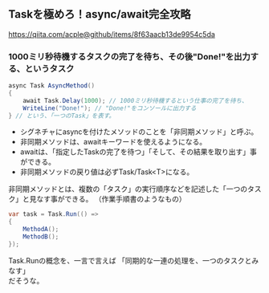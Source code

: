 ## Taskを極めろ！async/await完全攻略
https://qiita.com/acple@github/items/8f63aacb13de9954c5da

### 1000ミリ秒待機するタスクの完了を待ち、その後"Done!"を出力する、というタスク
```cs
async Task AsyncMethod()
{
    await Task.Delay(1000); // 1000ミリ秒待機するという仕事の完了を待ち、
    WriteLine("Done!"); // "Done!"をコンソールに出力する
} // という、「一つのTask」を表す。
```

 * シグネチャにasyncを付けたメソッドのことを「非同期メソッド」と呼ぶ。
 * 非同期メソッドは、awaitキーワードを使えるようになる。
 * awaitは、「指定したTaskの完了を待つ」「そして、その結果を取り出す」事ができる。
 * 非同期メソッドの戻り値は必ずTask/Task\<T>になる。

非同期メソッドとは、複数の「タスク」の実行順序などを記述した「一つのタスク」と見なす事ができる。
（作業手順書のようなもの）

```cs
var task = Task.Run(() =>
{
    MethodA();
    MethodB();
});
```
Task.Runの概念を、一言で言えば
「同期的な一連の処理を、一つのタスクとみなす」    
だそうな。



